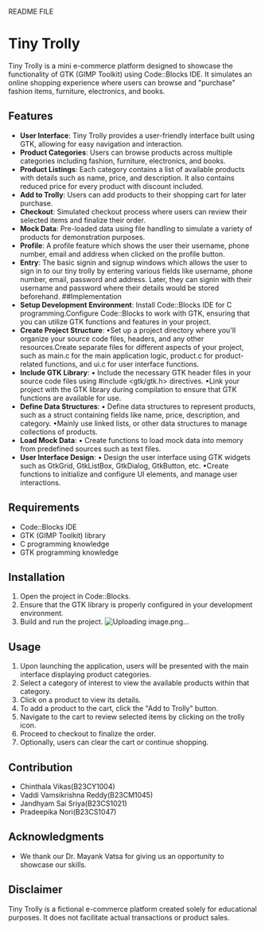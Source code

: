 README FILE
# Tiny Trolly
Tiny Trolly is a mini e-commerce platform designed to showcase the
functionality of GTK (GIMP Toolkit) using Code::Blocks IDE. It
simulates an online shopping experience where users can browse and
"purchase" fashion items, furniture, electronics, and books.
## Features
- **User Interface**: Tiny Trolly provides a user-friendly
interface built using GTK, allowing for easy navigation and
interaction.
- **Product Categories**: Users can browse products across
multiple categories including fashion, furniture, electronics, and
books.
- **Product Listings**: Each category contains a list of available
products with details such as name, price, and description. It
also contains reduced price for every product with discount
included.
- **Add to Trolly**: Users can add products to their shopping cart
for later purchase.
- **Checkout**: Simulated checkout process where users can review
their selected items and finalize their order.
- **Mock Data**: Pre-loaded data using file handling to simulate a
variety of products for demonstration purposes.
- **Profile**: A profile feature which shows the user their
username, phone number, email and address when clicked on the
profile button.
- **Entry**: The basic signin and signup windows which allows the
user to sign in to our tiny trolly by entering various fields
like username, phone number, email, password and address. Later,
they can signin with their username and password where their
details would be stored beforehand.
##Implementation
- **Setup Development Environment**:
Install Code::Blocks IDE for C programming.Configure Code::Blocks
to work with GTK, ensuring that you can utilize GTK functions and
features in your project.
- **Create Project Structure**:
•Set up a project directory where you'll organize your source code
files, headers, and any other resources.Create separate files for
different aspects of your project, such as main.c for the main
application logic, product.c for product-related functions, and
ui.c for user interface functions.
- **Include GTK Library**:
• Include the necessary GTK header files in your source code files
using #include <gtk/gtk.h> directives.
•Link your project with the GTK library during compilation to
ensure that GTK functions are available for use.
- **Define Data Structures**:
• Define data structures to represent products, such as a struct
containing fields like name, price, description, and category.
•Mainly use linked lists, or other data structures to manage
collections of products.
- **Load Mock Data**:
• Create functions to load mock data into memory from predefined
sources such as text files.
- **User Interface Design**:
• Design the user interface using GTK widgets such as GtkGrid,
GtkListBox, GtkDialog, GtkButton, etc.
•Create functions to initialize and configure UI elements, and
manage user interactions.
## Requirements
- Code::Blocks IDE
- GTK (GIMP Toolkit) library
- C programming knowledge
- GTK programming knowledge
## Installation
1. Open the project in Code::Blocks.
2. Ensure that the GTK library is properly configured in your
development environment.
3. Build and run the project.
   ![Uploading image.png…]()

## Usage
1. Upon launching the application, users will be presented with
the main interface displaying product categories.
2. Select a category of interest to view the available products
within that category.
3. Click on a product to view its details.
4. To add a product to the cart, click the "Add to Trolly" button.
5. Navigate to the cart to review selected items by clicking on
the trolly icon.
6. Proceed to checkout to finalize the order.
7. Optionally, users can clear the cart or continue shopping.
## Contribution
- Chinthala Vikas(B23CY1004)
- Vaddi Vamsikrishna Reddy(B23CM1045)
- Jandhyam Sai Sriya(B23CS1021)
- Pradeepika Nori(B23CS1047)
## Acknowledgments
- We thank our Dr. Mayank Vatsa for giving us an opportunity to
showcase our skills.
## Disclaimer
Tiny Trolly is a fictional e-commerce platform created solely for
educational purposes. It does not facilitate actual transactions
or product sales.

